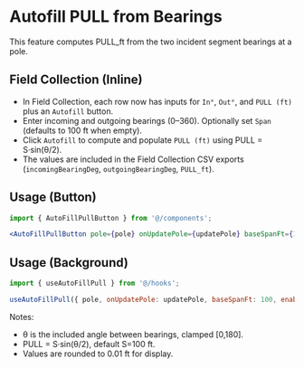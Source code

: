 # Autofill PULL from Bearings

This feature computes PULL_ft from the two incident segment bearings at a pole.

## Field Collection (Inline)

- In Field Collection, each row now has inputs for `In°`, `Out°`, and `PULL (ft)` plus an `Autofill` button.
- Enter incoming and outgoing bearings (0–360). Optionally set `Span` (defaults to 100 ft when empty).
- Click `Autofill` to compute and populate `PULL (ft)` using PULL = S·sin(θ/2).
- The values are included in the Field Collection CSV exports (`incomingBearingDeg`, `outgoingBearingDeg`, `PULL_ft`).

## Usage (Button)

```jsx
import { AutoFillPullButton } from '@/components';

<AutoFillPullButton pole={pole} onUpdatePole={updatePole} baseSpanFt={100} />
```

## Usage (Background)

```jsx
import { useAutoFillPull } from '@/hooks';

useAutoFillPull({ pole, onUpdatePole: updatePole, baseSpanFt: 100, enabled: true });
```

Notes:

- θ is the included angle between bearings, clamped [0,180].
- PULL = S·sin(θ/2), default S=100 ft.
- Values are rounded to 0.01 ft for display.
